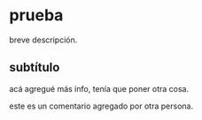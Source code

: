 # prueba

breve descripción.

## subtítulo

acá agregué más info, tenía que poner otra cosa.

este es un comentario agregado por otra persona.
